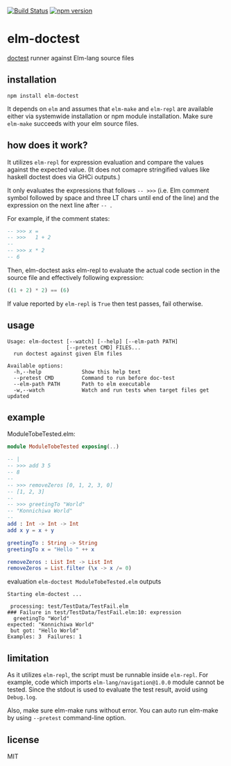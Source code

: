 [![Build Status](https://github.com/tshm/elm-doctest/actions/workflows/node.js.yml/badge.svg)](https://github.com/tshm/elm-doctest/actions/workflows/node.js.yml)
[![npm version](https://badge.fury.io/js/elm-doctest.svg)](https://badge.fury.io/js/elm-doctest)

# elm-doctest

[doctest](https://en.wikipedia.org/wiki/Docstring)
runner against Elm-lang source files

## installation

```shell
npm install elm-doctest
```

It depends on `elm` and assumes that `elm-make` and `elm-repl` are available
either via systemwide installation or npm module installation.
Make sure `elm-make` succeeds with your elm source files.

## how does it work?

It utilizes `elm-repl` for expression evaluation and compare the values
against the expected value.
(It does not comapre stringified values like haskell doctest does via
GHCi outputs.)

It only evaluates the expressions that follows `-- >>>`
(i.e. Elm comment symbol followed by space and three LT chars
until end of the line)
and the expression on the next line after `-- `.

For example, if the comment states:

```Elm
-- >>> x =
-- >>>   1 + 2
--
-- >>> x * 2
-- 6
```

Then, elm-doctest asks elm-repl to evaluate the
actual code section in the source file and
effectively following expression:

```Elm
((1 + 2) * 2) == (6)
```

If value reported by `elm-repl` is `True` then test passes, fail otherwise.

## usage

```
Usage: elm-doctest [--watch] [--help] [--elm-path PATH]
                   [--pretest CMD] FILES...
  run doctest against given Elm files

Available options:
  -h,--help             Show this help text
  --pretest CMD         Command to run before doc-test
  --elm-path PATH       Path to elm executable
  -w,--watch            Watch and run tests when target files get updated
```

## example

ModuleTobeTested.elm:

```Elm
module ModuleTobeTested exposing(..)

-- |
-- >>> add 3 5
-- 8
--
-- >>> removeZeros [0, 1, 2, 3, 0]
-- [1, 2, 3]
--
-- >>> greetingTo "World"
-- "Konnichiwa World"
--
add : Int -> Int -> Int
add x y = x + y

greetingTo : String -> String
greetingTo x = "Hello " ++ x

removeZeros : List Int -> List Int
removeZeros = List.filter (\x -> x /= 0)
```

evaluation `elm-doctest ModuleTobeTested.elm` outputs

```
Starting elm-doctest ...

 processing: test/TestData/TestFail.elm
### Failure in test/TestData/TestFail.elm:10: expression
  greetingTo "World"
expected: "Konnichiwa World"
 but got: "Hello World"
Examples: 3  Failures: 1
```

## limitation

As it utilizes `elm-repl`, the script must be runnable
inside `elm-repl`.
For example, code which imports `elm-lang/navigation@1.0.0`
module cannot be tested.
Since the stdout is used to evaluate the test result,
avoid using `Debug.log`.

Also, make sure elm-make runs without error.
You can auto run elm-make by using `--pretest` command-line
option.

## license

MIT
